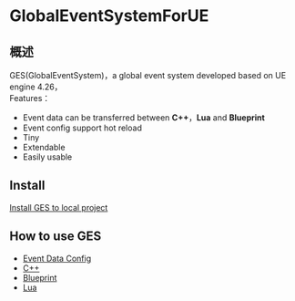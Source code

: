 # GlobalEventSystemForUE

## 概述
GES(GlobalEventSystem)，a global event system developed based on UE engine 4.26，  
Features：
* Event data can be transferred between **C++**，**Lua** and **Blueprint**
* Event config support hot reload
* Tiny
* Extendable
* Easily usable
## Install
[Install GES to local project](Docs/EN/Installation.md)
## How to use GES
* [Event Data Config](Docs/EN/CppEventConfig.md)
* [C++](Docs/EN/C++.md)
* [Blueprint](Docs/EN/Blueprint.md)
* [Lua](Docs/EN/Lua.md)